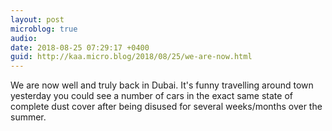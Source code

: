 ```yaml
---
layout: post
microblog: true
audio: 
date: 2018-08-25 07:29:17 +0400
guid: http://kaa.micro.blog/2018/08/25/we-are-now.html
---
```

We are now well and truly back in Dubai. It's funny travelling around town yesterday you could see a number of cars in the exact same state of complete dust cover after being disused for several weeks/months over the summer. 
